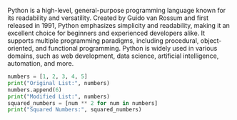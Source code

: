 Python is a high-level, general-purpose programming language known for its readability and versatility. Created by Guido van Rossum and first released in 1991, Python emphasizes simplicity and readability, making it an excellent choice for beginners and experienced developers alike. It supports multiple programming paradigms, including procedural, object-oriented, and functional programming. Python is widely used in various domains, such as web development, data science, artificial intelligence, automation, and more.

```py
numbers = [1, 2, 3, 4, 5]
print("Original List:", numbers)
numbers.append(6)
print("Modified List:", numbers)
squared_numbers = [num ** 2 for num in numbers]
print("Squared Numbers:", squared_numbers)

```
